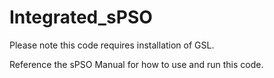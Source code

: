 # Integrated_sPSO

Please note this code requires installation of GSL.

Reference the sPSO Manual for how to use and run this code.



	
	




